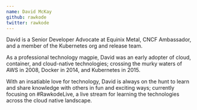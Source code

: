 ```yaml
---
name: David McKay
github: rawkode
twitter: rawkode
---
```


David is a Senior Developer Advocate at Equinix Metal, CNCF Ambassador, and a member of the Kubernetes org and release team.

As a professional technology magpie, David was an early adopter of cloud, container, and cloud-native technologies; crossing the murky waters of AWS in 2008, Docker in 2014, and Kubernetes in 2015.

With an insatiable love for technology, David is always on the hunt to learn and share knowledge with others in fun and exciting ways; currently focusing on #RawkodeLive, a live stream for learning the technologies across the cloud native landscape.
